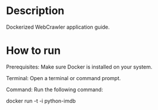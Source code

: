# Description
Dockerized WebCrawler application guide.

# How to run
Prerequisites: Make sure Docker is installed on your system.

Terminal: Open a terminal or command prompt.

Command: Run the following command:

docker run -t -i python-imdb

